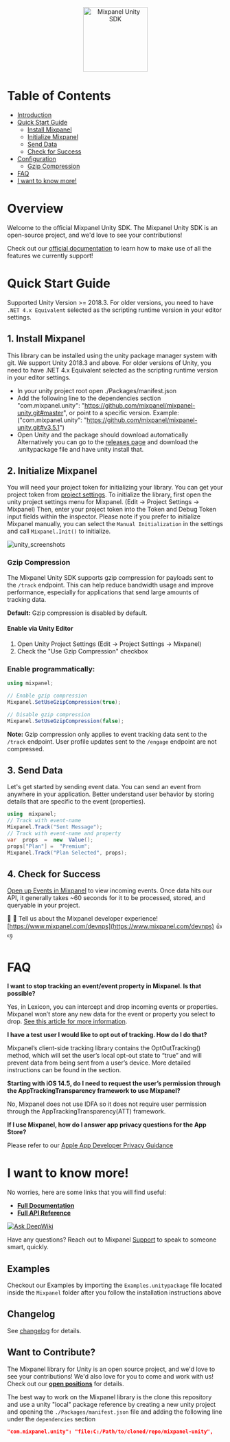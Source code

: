 <div align="center" style="text-align: center">
  <img src="https://user-images.githubusercontent.com/71290498/231855731-2d3774c3-dc41-4595-abfb-9c49f5f84103.png" alt="Mixpanel Unity SDK" height="150"/>
</div>

# Table of Contents

<!-- MarkdownTOC -->

- [Introduction](#introduction)
- [Quick Start Guide](#quick-start-guide)
  - [Install Mixpanel](#1-install-mixpanel)
  - [Initialize Mixpanel](#2-initialize-mixpanel)
  - [Send Data](#3-send-data)
  - [Check for Success](#4-check-for-success)
- [Configuration](#configuration)
  - [Gzip Compression](#gzip-compression)
- [FAQ](#faq)
- [I want to know more!](#i-want-to-know-more)

<!-- /MarkdownTOC -->

# Overview

Welcome to the official Mixpanel Unity SDK. The Mixpanel Unity SDK is an open-source project, and we'd love to see your contributions!

Check out our [official documentation](https://mixpanel.com/help/reference/unity) to learn how to make use of all the features we currently support!

# Quick Start Guide

Supported Unity Version >= 2018.3. For older versions, you need to have `.NET 4.x Equivalent` selected as the scripting runtime version in your editor settings.

## 1. Install Mixpanel

This library can be installed using the unity package manager system with git. We support Unity 2018.3 and above. For older versions of Unity, you need to have .NET 4.x Equivalent selected as the scripting runtime version in your editor settings.

- In your unity project root open ./Packages/manifest.json
- Add the following line to the dependencies section "com.mixpanel.unity": "https://github.com/mixpanel/mixpanel-unity.git#master", or point to a specific version. Example: ("com.mixpanel.unity": "https://github.com/mixpanel/mixpanel-unity.git#v3.5.1")
- Open Unity and the package should download automatically
  Alternatively you can go to the [releases page](https://github.com/mixpanel/mixpanel-unity/releases) and download the .unitypackage file and have unity install that.

## 2. Initialize Mixpanel

You will need your project token for initializing your library. You can get your project token from [project settings](https://mixpanel.com/settings/project).
To initialize the library, first open the unity project settings menu for Mixpanel. (Edit -> Project Settings -> Mixpanel) Then, enter your project token into the Token and Debug Token input fields within the inspector. Please note if you prefer to initialize Mixpanel manually, you can select the `Manual Initialization` in the settings and call `Mixpanel.Init()` to initialize.

![unity_screenshots](https://user-images.githubusercontent.com/36679208/152408022-62440f50-04c7-4ff3-b331-02d3d3122c9e.jpg)

### Gzip Compression

The Mixpanel Unity SDK supports gzip compression for payloads sent to the `/track` endpoint. This can help reduce bandwidth usage and improve performance, especially for applications that send large amounts of tracking data.

**Default:** Gzip compression is disabled by default.

#### Enable via Unity Editor

1. Open Unity Project Settings (Edit → Project Settings → Mixpanel)
2. Check the "Use Gzip Compression" checkbox

### Enable programmatically:

```csharp
using mixpanel;

// Enable gzip compression
Mixpanel.SetUseGzipCompression(true);

// Disable gzip compression
Mixpanel.SetUseGzipCompression(false);
```

**Note:** Gzip compression only applies to event tracking data sent to the `/track` endpoint. User profile updates sent to the `/engage` endpoint are not compressed.

## 3. Send Data

Let's get started by sending event data. You can send an event from anywhere in your application. Better understand user behavior by storing details that are specific to the event (properties).

```csharp
using  mixpanel;
// Track with event-name
Mixpanel.Track("Sent Message");
// Track with event-name and property
var  props  =  new  Value();
props["Plan"] =  "Premium";
Mixpanel.Track("Plan Selected", props);
```

## 4. Check for Success

[Open up Events in Mixpanel](http://mixpanel.com/report/events) to view incoming events.
Once data hits our API, it generally takes ~60 seconds for it to be processed, stored, and queryable in your project.


👋 👋 Tell us about the Mixpanel developer experience! [https://www.mixpanel.com/devnps](https://www.mixpanel.com/devnps) 👍 👎

# FAQ

**I want to stop tracking an event/event property in Mixpanel. Is that possible?**

Yes, in Lexicon, you can intercept and drop incoming events or properties. Mixpanel won’t store any new data for the event or property you select to drop. [See this article for more information](https://help.mixpanel.com/hc/en-us/articles/360001307806#dropping-events-and-properties).

**I have a test user I would like to opt out of tracking. How do I do that?**

Mixpanel’s client-side tracking library contains the OptOutTracking() method, which will set the user’s local opt-out state to “true” and will prevent data from being sent from a user’s device. More detailed instructions can be found in the section.

**Starting with iOS 14.5, do I need to request the user’s permission through the AppTrackingTransparency framework to use Mixpanel?**

No, Mixpanel does not use IDFA so it does not require user permission through the AppTrackingTransparency(ATT) framework.

**If I use Mixpanel, how do I answer app privacy questions for the App Store?**

Please refer to our [Apple App Developer Privacy Guidance](https://mixpanel.com/legal/app-store-privacy-details/)

# I want to know more!

No worries, here are some links that you will find useful:

- **[Full Documentation](https://developer.mixpanel.com/docs/unity)**
- **[Full API Reference](http://mixpanel.github.io/mixpanel-unity/api-reference/annotated.html)**

[![Ask DeepWiki](https://deepwiki.com/badge.svg)](https://deepwiki.com/mixpanel/mixpanel-unity)

Have any questions? Reach out to Mixpanel [Support](https://help.mixpanel.com/hc/en-us/requests/new) to speak to someone smart, quickly.

## Examples

Checkout our Examples by importing the `Examples.unitypackage` file located inside the `Mixpanel` folder after you follow the installation instructions above

## Changelog

See [changelog](https://github.com/mixpanel/mixpanel-unity/tree/master/CHANGELOG.md) for details.

## Want to Contribute?

The Mixpanel library for Unity is an open source project, and we'd love to see your contributions!
We'd also love for you to come and work with us! Check out our **[open positions](https://mixpanel.com/jobs/#openings)** for details.

The best way to work on the Mixpanel library is the clone this repository and use a unity "local" package reference by creating a new unity project and opening the `./Packages/manifest.json` file and adding the following line under the `dependencies` section

```json
"com.mixpanel.unity": "file:C:/Path/to/cloned/repo/mixpanel-unity",
```
